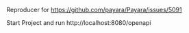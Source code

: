 Reproducer for https://github.com/payara/Payara/issues/5091

Start Project and run http://localhost:8080/openapi